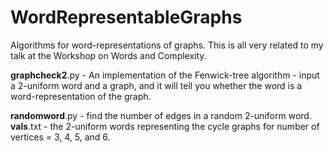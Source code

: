 # WordRepresentableGraphs
Algorithms for word-representations of graphs. This is all very related to my talk at the Workshop on Words and Complexity. 

**graphcheck2**.py - An implementation of the Fenwick-tree algorithm - input a 2-uniform word and a graph, and it will tell you whether the word is a word-representation of the graph.

**randomword**.py - find the number of edges in a random 2-uniform word.  
**vals**.txt - the 2-uniform words representing the cycle graphs for number of vertices = 3, 4, 5, and 6.   
